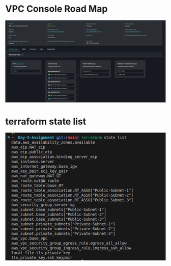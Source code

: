 
# VPC Console Road Map
![alt text](<Screenshot from 2024-08-27 00-56-36.png>)

# terraform state list
![alt text](<Screenshot from 2024-08-27 00-57-27.png>)




